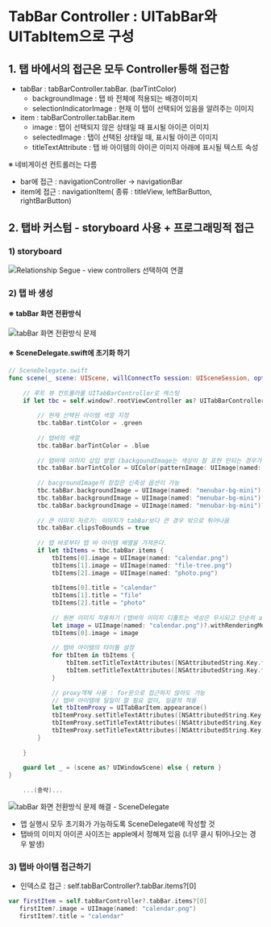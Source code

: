 # TabBar Controller : UITabBar와 UITabItem으로 구성

## 1. 탭 바에서의 접근은 모두 Controller통해 접근함
- tabBar : tabBarController.tabBar. (barTintColor)
    - backgroundImage : 탭 바 전체에 적용되는 배경이미지
    - selectionIndicatorImage : 현재 이 탭이 선택되어 있음을 알려주는 이미지
- item : tabBarController.tabBar.item
    - image : 탭이 선택되지 않은 상태일 때 표시될 아이콘 이미지
    - selectedImage : 탭이 선택된 상태일 때, 표시될 아이콘 이미지
    - titleTextAttribute : 탭 바 아이템의 아이콘 이미지 아래에 표시될 텍스트 속성
 
 ※ 네비게이션 컨트롤러는 다름
  - bar에 접근 : navigationController -> navigationBar
  - item에 접근 : navigationItem( 종류 : titleView, leftBarButton, rightBarButton)
  
## 2. 탭바 커스텀 - storyboard 사용 + 프로그래밍적 접근
### 1) storyboard
![Relationship Segue - view controllers 선택하여 연결](https://user-images.githubusercontent.com/48436020/100585429-ee09d280-3330-11eb-8db0-1c1db1a3f9b0.png)

### 2) 탭 바 생성
#### ※ tabBar 화면 전환방식
![tabBar 화면 전환방식 문제](https://user-images.githubusercontent.com/48436020/100687945-97e66f00-33c4-11eb-9d75-1c7e6b26507e.png)

#### ※ SceneDelegate.swift에 초기화 하기

```swift
// SceneDelegate.swift
func scene(_ scene: UIScene, willConnectTo session: UISceneSession, options connectionOptions: UIScene.ConnectionOptions) {
    
    // 루트 뷰 컨트롤러를 UITabBarController로 캐스팅
    if let tbc = self.window?.rootViewController as? UITabBarController {
        
        // 현재 선택된 아이템 색깔 지정
        tbc.tabBar.tintColor = .green
        
        // 탭바의 색깔
        tbc.tabBar.barTintColor = .blue
        
        // 탭바에 이미지 삽입 방법 (backgoundImage는 색상이 잘 표현 안되는 경우가 생겨서 tint로 사용할 것)
        tbc.tabBar.barTintColor = UIColor(patternImage: UIImage(named: "menubar-bg-mini")!)
        
        // bacgroundImage의 장접은 신축성 옵션이 가능
        tbc.tabBar.backgroundImage = UIImage(named: "menubar-bg-mini") // 이미지 크기가 작다면 바둑판형태
        tbc.tabBar.backgroundImage = UIImage(named: "menubar-bg-mini")?.stretchableImage(withLeftCapWidth: 5, topCapHeight: 16) // 좌표를 기준으로 늘이기
        tbc.tabBar.backgroundImage = UIImage(named: "menubar-bg-mini")?.stretchableImage(withLeftCapWidth: 0, topCapHeight: 0) // 균일하게 늘이기
        
        // 큰 이미지 자르기: 이미지가 tabBar보다 큰 경우 밖으로 튀어나옴
        tbc.tabBar.clipsToBounds = true
        
        // 탭 바로부터 탭 바 아이템 배열을 가져온다.
        if let tbItems = tbc.tabBar.items {
            tbItems[0].image = UIImage(named: "calendar.png")
            tbItems[1].image = UIImage(named: "file-tree.png")
            tbItems[2].image = UIImage(named: "photo.png")
            
            tbItems[0].title = "calendar"
            tbItems[1].title = "file"
            tbItems[2].title = "photo"
            
            // 원본 이미지 적용하기 (탭바의 이미지 디폴트는 색상은 무시되고 단순히 alpha값만 사용함)
            let image = UIImage(named: "calendar.png")?.withRenderingMode(.alwaysOriginal)
            tbItems[0].image = image
            
            // 탭바 아이템의 타이틀 설정
            for tbItem in tbItems {
                tbItem.setTitleTextAttributes([NSAttributedString.Key.foregroundColor: UIColor.gray], for: .disabled)
                tbItem.setTitleTextAttributes([NSAttributedString.Key.foregroundColor : UIColor.red], for: .selected)
            }
            
            // proxy객체 사용 : for문으로 접근하지 않아도 가능
            // 탭바 아이템에 일일이 할 필요 없이, 일괄적 적용
            let tbItemProxy = UITabBarItem.appearance()
            tbItemProxy.setTitleTextAttributes([NSAttributedString.Key.foregroundColor:UIColor.red], for: .selected)
            tbItemProxy.setTitleTextAttributes([NSAttributedString.Key.foregroundColor:UIColor.gray], for: .disabled)
            tbItemProxy.setTitleTextAttributes([NSAttributedString.Key.font: UIFont.systemFont(ofSize: 15)], for: .normal)
        }
        
    }
    
    guard let _ = (scene as? UIWindowScene) else { return }
}
    
    ...(중략)...
```
![tabBar 화면 전환방식 문제 해결 - SceneDelegate](https://user-images.githubusercontent.com/48436020/100831829-dd309c80-34a9-11eb-8010-ce868ca894b0.png)
- 앱 실행시 모두 초기화가 가능하도록 SceneDelegate에 작성할 것 
- 탭바의 이미지 아이콘 사이즈는 apple에서 정해져 있음 (너무 클시 튀어나오는 경우 발생)

### 3) 탭바 아이템 접근하기
 - 인덱스로 접근 : self.tabBarController?.tabBar.items?[0]
 ```swift
var firstItem = self.tabBarController?.tabBar.items?[0]
    firstItem?.image = UIImage(named: "calendar.png")
    firstItem?.title = "calendar"
 ```
